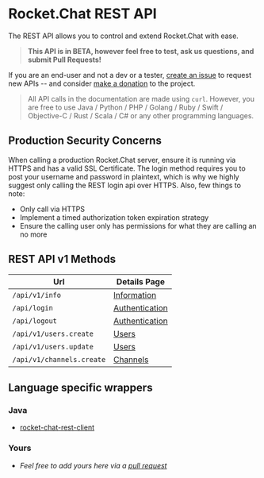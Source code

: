 # Rocket.Chat REST API

The REST API allows you to control and extend Rocket.Chat with ease.

> **This API is in BETA, however feel free to test, ask us questions, and submit Pull Requests!**

If you are an end-user and not a dev or a tester, [create an issue](https://github.com/RocketChat/Rocket.Chat/issues/new) to request new APIs -- and consider [make a donation](https://www.paypal.com/cgi-bin/webscr?cmd=_s-xclick&hosted_button_id=ZL94ZE6LGVUSN) to the project.

> All API calls in the documentation are made using `curl`.  However, you are free to use Java / Python / PHP / Golang / Ruby / Swift / Objective-C / Rust / Scala / C# or any other programming languages.

## Production Security Concerns
When calling a production Rocket.Chat server, ensure it is running via HTTPS and has a valid SSL Certificate. The login method requires you to post your username and password in plaintext, which is why we highly suggest only calling the REST login api over HTTPS. Also, few things to note:

* Only call via HTTPS
* Implement a timed authorization token expiration strategy
* Ensure the calling user only has permissions for what they are calling an no more

## REST API v1 Methods
| Url | Details Page |
| --- | --- |
| `/api/v1/info` | [Information](01.%20Information) |
| `/api/login` | [Authentication](02.%20Authentication#rest-api-authentication) |
| `/api/logout` | [Authentication](02.%20Authentication#logout-details) |
| `/api/v1/users.create` | [Users](03.%20Users#users-create-details) |
| `/api/v1/users.update` | [Users](03.%20Users#user-update-details) |
| `/api/v1/channels.create` | [Channels](04.%20Channels) |

## Language specific wrappers
### Java
* [rocket-chat-rest-client](https://github.com/baloise/rocket-chat-rest-client)

### Yours
* _Feel free to add yours here via a [pull request](https://github.com/Rocket.Chat/Rocket.Chat.Docs)_
